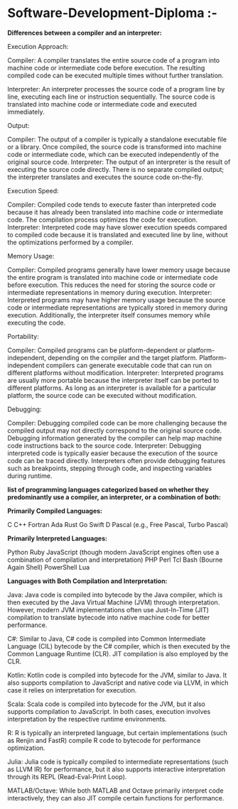 # Software-Development-Diploma :-

**Differences between a compiler and an interpreter:**

Execution Approach:

Compiler: A compiler translates the entire source code of a program into machine code or intermediate code before execution. The resulting compiled code can be executed multiple times without further translation.

Interpreter: An interpreter processes the source code of a program line by line, executing each line or instruction sequentially. The source code is translated into machine code or intermediate code and executed immediately.

Output:

Compiler: The output of a compiler is typically a standalone executable file or a library. Once compiled, the source code is transformed into machine code or intermediate code, which can be executed independently of the original source code.
Interpreter: The output of an interpreter is the result of executing the source code directly. There is no separate compiled output; the interpreter translates and executes the source code on-the-fly.

Execution Speed:

Compiler: Compiled code tends to execute faster than interpreted code because it has already been translated into machine code or intermediate code. The compilation process optimizes the code for execution.
Interpreter: Interpreted code may have slower execution speeds compared to compiled code because it is translated and executed line by line, without the optimizations performed by a compiler.

Memory Usage:

Compiler: Compiled programs generally have lower memory usage because the entire program is translated into machine code or intermediate code before execution. This reduces the need for storing the source code or intermediate representations in memory during execution.
Interpreter: Interpreted programs may have higher memory usage because the source code or intermediate representations are typically stored in memory during execution. Additionally, the interpreter itself consumes memory while executing the code.

Portability:

Compiler: Compiled programs can be platform-dependent or platform-independent, depending on the compiler and the target platform. Platform-independent compilers can generate executable code that can run on different platforms without modification.
Interpreter: Interpreted programs are usually more portable because the interpreter itself can be ported to different platforms. As long as an interpreter is available for a particular platform, the source code can be executed without modification.

Debugging:

Compiler: Debugging compiled code can be more challenging because the compiled output may not directly correspond to the original source code. Debugging information generated by the compiler can help map machine code instructions back to the source code.
Interpreter: Debugging interpreted code is typically easier because the execution of the source code can be traced directly. Interpreters often provide debugging features such as breakpoints, stepping through code, and inspecting variables during runtime.

**list of programming languages categorized based on whether they predominantly use a compiler, an interpreter, or a combination of both:**

**Primarily Compiled Languages:**

C
C++
Fortran
Ada
Rust
Go
Swift
D
Pascal (e.g., Free Pascal, Turbo Pascal)

**Primarily Interpreted Languages:**

Python
Ruby
JavaScript (though modern JavaScript engines often use a combination of compilation and interpretation)
PHP
Perl
Tcl
Bash (Bourne Again Shell)
PowerShell
Lua

**Languages with Both Compilation and Interpretation:**

Java: Java code is compiled into bytecode by the Java compiler, which is then executed by the Java Virtual Machine (JVM) through interpretation. However, modern JVM implementations often use Just-In-Time (JIT) compilation to translate bytecode into native machine code for better performance.

C#: Similar to Java, C# code is compiled into Common Intermediate Language (CIL) bytecode by the C# compiler, which is then executed by the Common Language Runtime (CLR). JIT compilation is also employed by the CLR.

Kotlin: Kotlin code is compiled into bytecode for the JVM, similar to Java. It also supports compilation to JavaScript and native code via LLVM, in which case it relies on interpretation for execution.

Scala: Scala code is compiled into bytecode for the JVM, but it also supports compilation to JavaScript. In both cases, execution involves interpretation by the respective runtime environments.

R: R is typically an interpreted language, but certain implementations (such as Renjin and FastR) compile R code to bytecode for performance optimization.

Julia: Julia code is typically compiled to intermediate representations (such as LLVM IR) for performance, but it also supports interactive interpretation through its REPL (Read-Eval-Print Loop).

MATLAB/Octave: While both MATLAB and Octave primarily interpret code interactively, they can also JIT compile certain functions for performance.
